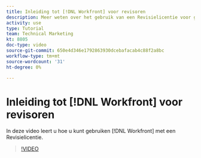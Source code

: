 ```yaml
---
title: Inleiding tot [!DNL Workfront] voor revisoren
description: Meer weten over het gebruik van een Revisielicentie voor gebruikers [!DNL  Workfront].
activity: use
type: Tutorial
team: Technical Marketing
kt: 8805
doc-type: video
source-git-commit: 650e4d346e1792863930dcebafacab4c88f2a8bc
workflow-type: tm+mt
source-wordcount: '31'
ht-degree: 0%

---
```


# Inleiding tot [!DNL Workfront] voor revisoren

In deze video leert u hoe u kunt gebruiken [!DNL  Workfront] met een Revisielicentie.

>[!VIDEO](https://video.tv.adobe.com/v/335106/?quality=12&learn=on)
